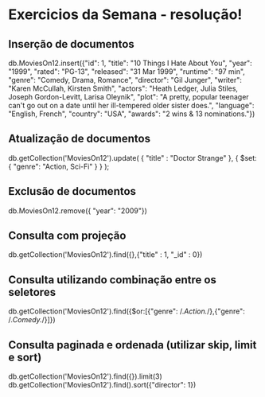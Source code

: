 # Exercicios da Semana - resolução!

## Inserção de documentos

db.MoviesOn12.insert({"id": 1,
        "title": "10 Things I Hate About You",
        "year": "1999",
        "rated": "PG-13",
        "released": "31 Mar 1999",
        "runtime": "97 min",
        "genre": "Comedy, Drama, Romance",
        "director": "Gil Junger",
        "writer": "Karen McCullah, Kirsten Smith",
        "actors": "Heath Ledger, Julia Stiles, Joseph Gordon-Levitt, Larisa Oleynik",
        "plot": "A pretty, popular teenager can't go out on a date until her ill-tempered older sister does.",
        "language": "English, French",
        "country": "USA",
        "awards": "2 wins & 13 nominations."})

## Atualização de documentos

db.getCollection('MoviesOn12').update(
    { "title" : "Doctor Strange" },
    { $set:
        { 
            "genre": "Action, Sci-Fi"
        }
    }
);

## Exclusão de documentos

db.MoviesOn12.remove({ "year": "2009"})

## Consulta com projeção

db.getCollection('MoviesOn12').find({},{"title" : 1, "_id" : 0})

## Consulta utilizando combinação entre os seletores

db.getCollection('MoviesOn12').find({$or:[{"genre": /.*Action.*/},{"genre": /.*Comedy.*/}]})

## Consulta paginada e ordenada (utilizar skip, limit e sort)
db.getCollection('MoviesOn12').find({}).limit(3)
db.getCollection('MoviesOn12').find().sort({"director": 1})